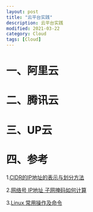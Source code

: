 ```yaml
---
layout: post
title: "云平台实践"
description: 云平台实践
modified: 2021-03-22
category: Cloud
tags: [Cloud]
---
```


# 一、阿里云

# 二、腾讯云

# 三、UP云



# 四、参考

1.[CIDR的IP地址的表示与划分方法](https://blog.csdn.net/han156/article/details/77817031)

2.[网络号 IP地址 子网掩码如何计算](https://blog.csdn.net/zhangbaoanhadoop/article/details/82745769)

3.[Linux 常用操作及命令](https://cloud.tencent.com/document/product/213/2150)
